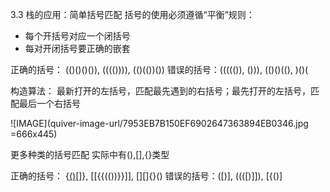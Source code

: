 3.3 栈的应用：简单括号匹配
括号的使用必须遵循“平衡”规则：
- 每个开括号对应一个闭括号
- 每对开闭括号要正确的嵌套

正确的括号： (()()()()), (((()))), (()(())())
错误的括号：((((()), ())), (()()((), )()(



构造算法：
最新打开的左括号，匹配最先遇到的右括号；最先打开的左括号，匹配最后一个右括号

![IMAGE](quiver-image-url/7953EB7B150EF6902647363894EB0346.jpg =666x445)

更多种类的括号匹配
实际中有(),[],{}类型

正确的括号： {[()]()[]}, [[{{(())}}]], [][]{}()
错误的括号：([)], ((([)]]), [{()]

